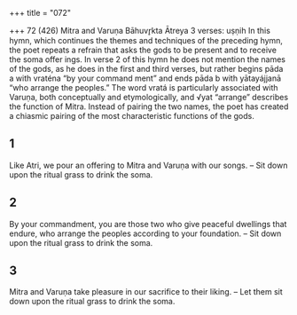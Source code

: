 +++
title = "072"

+++
72 (426) Mitra and Varuṇa
Bāhuvr̥kta Ātreya
3 verses: uṣṇih
In this hymn, which continues the themes and techniques of the preceding hymn, the  poet repeats a refrain that asks the gods to be present and to receive the soma offer ings. In verse 2 of this hymn he does not mention the names of the gods, as he does in  the first and third verses, but rather begins pāda a with vraténa “by your command ment” and ends pāda b with yātayájjanā “who arrange the peoples.” The word vratá is particularly associated with Varuṇa, both conceptually and etymologically, and  √yat “arrange” describes the function of Mitra. Instead of pairing the two names, the  poet has created a chiasmic pairing of the most characteristic functions of the gods.
## 1
Like Atri, we pour an offering to Mitra and Varuṇa with our songs. – Sit down upon the ritual grass to drink the soma.
## 2
By your commandment, you are those two who give peaceful dwellings  that endure, who arrange the peoples according to your foundation.
– Sit down upon the ritual grass to drink the soma.
## 3
Mitra and Varuṇa take pleasure in our sacrifice to their liking.
– Let them sit down upon the ritual grass to drink the soma.